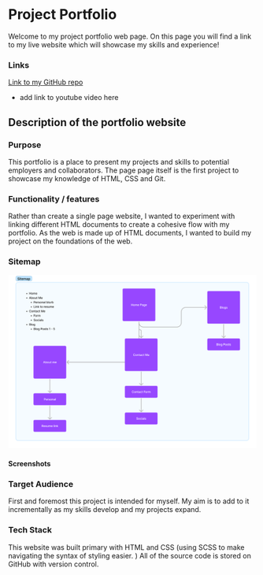 # Project Portfolio

Welcome to my project portfolio web page. On this page you will find a link to my live website which will showcase my skills and experience!

### Links

[Link to my GitHub repo](https://github.com/rchrdnm/T1A2---Portfolio)

* add link to youtube video here

## Description of the portfolio website

### Purpose
This portfolio is a place to present my projects and skills to potential employers and collaborators. The page page itself is the first project to showcase my knowledge of HTML, CSS and Git.

### Functionality / features
Rather than create a single page website, I wanted to experiment with linking different HTML documents to create a cohesive flow with my portfolio. As the web is made up of HTML documents, I wanted to build my project on the foundations of the web.
### Sitemap

![Sitemap](./docs/my%20sitemap%20v1.0.png)

#### Screenshots

### Target Audience
First and foremost this project is intended for myself. My aim is to add to it incrementally as my skills develop and my projects expand.

### Tech Stack

This website was built primary with HTML and CSS (using SCSS to make navigating the syntax of styling easier. ) All of the source code is stored on GitHub with version control.
